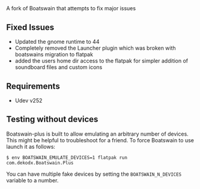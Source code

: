 ## 

A fork of Boatswain that attempts to fix major issues

## Fixed Issues
- Updated the gnome runtime to 44
- Completely removed the Launcher plugin which was broken with boatswains migration to flatpak
- added the users home dir access to the flatpak for simpler addition of soundboard files and custom icons


## Requirements
- Udev v252


## Testing without devices

Boatswain-plus is built to allow emulating an arbitrary number of devices. This might be helpful
to troubleshoot for a friend. To force Boatswain to use launch it as follows:

```
$ env BOATSWAIN_EMULATE_DEVICES=1 flatpak run com.dekodx.Boatswain.Plus
```

You can have multiple fake devices by setting the `BOATSWAIN_N_DEVICES` variable
to a number.
